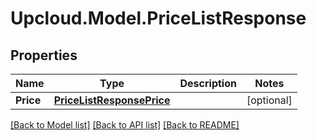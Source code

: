 # Upcloud.Model.PriceListResponse
## Properties

Name | Type | Description | Notes
------------ | ------------- | ------------- | -------------
**Price** | [**PriceListResponsePrice**](PriceListResponsePrice.md) |  | [optional] 

[[Back to Model list]](../README.md#documentation-for-models) [[Back to API list]](../README.md#documentation-for-api-endpoints) [[Back to README]](../README.md)

